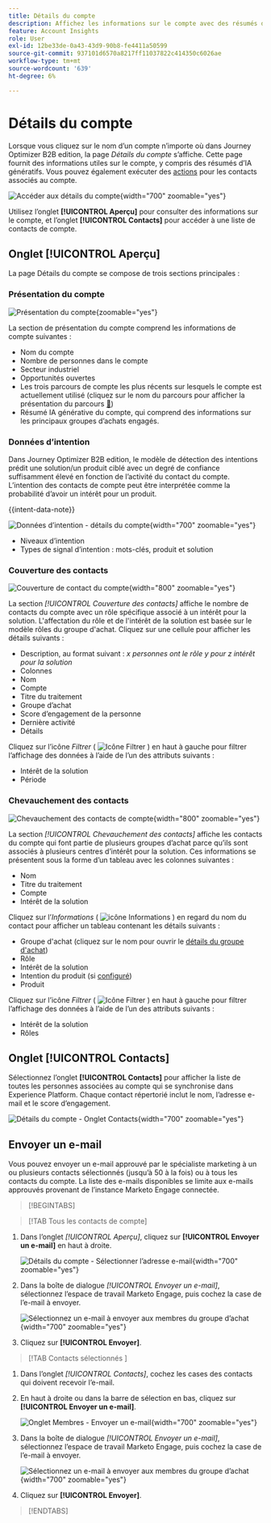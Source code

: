 ```yaml
---
title: Détails du compte
description: Affichez les informations sur le compte avec des résumés d’IA, la détection d’intention, l’analyse de couverture des contacts et les communications par e-mail dans Journey Optimizer B2B edition.
feature: Account Insights
role: User
exl-id: 12be33de-0a43-43d9-90b8-fe4411a50599
source-git-commit: 937101d6570a8217ff11037822c414350c6026ae
workflow-type: tm+mt
source-wordcount: '639'
ht-degree: 6%

---
```


# Détails du compte

Lorsque vous cliquez sur le nom d’un compte n’importe où dans Journey Optimizer B2B edition, la page _Détails du compte_ s’affiche. Cette page fournit des informations utiles sur le compte, y compris des résumés d’IA génératifs. Vous pouvez également exécuter des [actions](#account-actions) pour les contacts associés au compte.

![Accéder aux détails du compte](./assets/account-details.png){width="700" zoomable="yes"}

Utilisez l’onglet **[!UICONTROL Aperçu]** pour consulter des informations sur le compte, et l’onglet **[!UICONTROL Contacts]** pour accéder à une liste de contacts de compte.

## Onglet [!UICONTROL Aperçu]

La page Détails du compte se compose de trois sections principales :

### Présentation du compte

![Présentation du compte](./assets/details-page-account-overview.png){zoomable="yes"}

La section de présentation du compte comprend les informations de compte suivantes :

* Nom du compte
* Nombre de personnes dans le compte
* Secteur industriel
* Opportunités ouvertes
* Les trois parcours de compte les plus récents sur lesquels le compte est actuellement utilisé (cliquez sur le nom du parcours pour afficher la présentation du parcours [&#128279;](../journeys/journey-overview.md))
* Résumé IA générative du compte, qui comprend des informations sur les principaux groupes d’achats engagés.

### Données d’intention

Dans Journey Optimizer B2B edition, le modèle de détection des intentions prédit une solution/un produit ciblé avec un degré de confiance suffisamment élevé en fonction de l’activité du contact du compte. L’intention des contacts de compte peut être interprétée comme la probabilité d’avoir un intérêt pour un produit.

{{intent-data-note}}

![Données d’intention - détails du compte](./assets/intent-data-panel.png){width="700" zoomable="yes"}

* Niveaux d’intention
* Types de signal d’intention : mots-clés, produit et solution


### Couverture des contacts

![Couverture de contact du compte](./assets/details-page-contact-coverage.png){width="800" zoomable="yes"}

La section _[!UICONTROL Couverture des contacts]_ affiche le nombre de contacts du compte avec un rôle spécifique associé à un intérêt pour la solution. L&#39;affectation du rôle et de l&#39;intérêt de la solution est basée sur le modèle rôles du groupe d&#39;achat. Cliquez sur une cellule pour afficher les détails suivants :

* Description, au format suivant : _x personnes ont le rôle y pour z intérêt pour la solution_
* Colonnes
* Nom
* Compte
* Titre du traitement
* Groupe d’achat
* Score d’engagement de la personne
* Dernière activité
* Détails

Cliquez sur l’icône _Filtrer_ ( ![Icône Filtrer](../assets/do-not-localize/icon-filter.svg) ) en haut à gauche pour filtrer l’affichage des données à l’aide de l’un des attributs suivants :

* Intérêt de la solution
* Période

### Chevauchement des contacts

![Chevauchement des contacts de compte](./assets/details-page-contact-overlap.png){width="800" zoomable="yes"}

La section _[!UICONTROL Chevauchement des contacts]_ affiche les contacts du compte qui font partie de plusieurs groupes d’achat parce qu’ils sont associés à plusieurs centres d’intérêt pour la solution. Ces informations se présentent sous la forme d’un tableau avec les colonnes suivantes :

* Nom
* Titre du traitement
* Compte
* Intérêt de la solution

Cliquez sur l’_Informations_ ( ![icône Informations](../assets/do-not-localize/icon-info.svg) ) en regard du nom du contact pour afficher un tableau contenant les détails suivants :

* Groupe d&#39;achat (cliquez sur le nom pour ouvrir le [détails du groupe d&#39;achat](../buying-groups/buying-group-details.md))
* Rôle
* Intérêt de la solution
* Intention du produit (si [configuré](../admin/intent-data.md))
* Produit

Cliquez sur l’icône _Filtrer_ ( ![Icône Filtrer](../assets/do-not-localize/icon-filter.svg) ) en haut à gauche pour filtrer l’affichage des données à l’aide de l’un des attributs suivants :

* Intérêt de la solution
* Rôles

## Onglet [!UICONTROL Contacts]

Sélectionnez l’onglet **[!UICONTROL Contacts]** pour afficher la liste de toutes les personnes associées au compte qui se synchronise dans Experience Platform. Chaque contact répertorié inclut le nom, l’adresse e-mail et le score d’engagement.

![Détails du compte - Onglet Contacts](./assets/account-details-contacts-tab.png){width="700" zoomable="yes"}

## Envoyer un e-mail

Vous pouvez envoyer un e-mail approuvé par le spécialiste marketing à un ou plusieurs contacts sélectionnés (jusqu’à 50 à la fois) ou à tous les contacts du compte. La liste des e-mails disponibles se limite aux e-mails approuvés provenant de l’instance Marketo Engage connectée.

>[!BEGINTABS]

>[!TAB Tous les contacts de compte]

1. Dans l’onglet _[!UICONTROL Aperçu]_, cliquez sur **[!UICONTROL Envoyer un e-mail]** en haut à droite.

   ![Détails du compte - Sélectionner l’adresse e-mail](../accounts/assets/account-details-send-email.png){width="700" zoomable="yes"}

1. Dans la boîte de dialogue _[!UICONTROL Envoyer un e-mail]_, sélectionnez l’espace de travail Marketo Engage, puis cochez la case de l’e-mail à envoyer.

   ![Sélectionnez un e-mail à envoyer aux membres du groupe d’achat](../accounts/assets/account-details-send-email-dialog.png){width="700" zoomable="yes"}

1. Cliquez sur **[!UICONTROL Envoyer]**.

>[!TAB Contacts sélectionnés ]

1. Dans l’onglet _[!UICONTROL Contacts]_, cochez les cases des contacts qui doivent recevoir l’e-mail.

1. En haut à droite ou dans la barre de sélection en bas, cliquez sur **[!UICONTROL Envoyer un e-mail]**.

   ![Onglet Membres - Envoyer un e-mail](../accounts/assets/account-details-send-email-selections.png){width="700" zoomable="yes"}

1. Dans la boîte de dialogue _[!UICONTROL Envoyer un e-mail]_, sélectionnez l’espace de travail Marketo Engage, puis cochez la case de l’e-mail à envoyer.

   ![Sélectionnez un e-mail à envoyer aux membres du groupe d’achat](../accounts/assets/account-details-send-email-dialog.png){width="700" zoomable="yes"}

1. Cliquez sur **[!UICONTROL Envoyer]**.

>[!ENDTABS]
